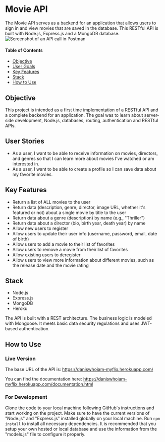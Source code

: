 # Movie API

The Movie API serves as a backend for an application that allows users to sign in and view movies that are saved in the database. This RESTful API is built with Node.js, Express.js and a MongoDB database.
![Screenshot of an API call in Postman](https://daniswhoiam.github.io/portfolio-website/img/movieapi.png)
#### Table of Contents

- [Objective](#Objective)
- [User Goals](#User-Goals)
- [Key Features](#Key-Features)
- [Stack](#Stack)
- [How to Use](#How-to-Use)

## Objective
This project is intended as a first time implementation of a RESTful API and a complete backend for an application. The goal was to learn about server-side development, Node.js, databases, routing, authentication and RESTful APIs.

## User Stories

 - As a user, I want to be able to receive information on movies, directors, and genres so that I can learn more about movies I've watched or am interested in.
 - As a user, I want to be able to create a profile so I can save data about my favorite movies.


## Key Features

 - Return a list of ALL movies to the user
 - Return data (description, genre, director, image URL, whether it's featured or not) about a single movie by title to the user
 - Return data about a genre (description) by name (e.g., "Thriller")
 - Return data about a director (bio, birth year, death year) by name
 - Allow new users to register
 - Allow users to update their user info (username, password, email, date of birth)
 - Allow users to add a movie to their list of favorites
 - Allow users to remove a movie from their list of favorites
 - Allow existing users to deregister
 - Allow users to view more information about different movies, such as the release date and the movie rating

## Stack

 - Node.js
 - Express.js
 - MongoDB
 - Heroku

The API is built with a REST architecture. The business logic is modeled with Mongoose.
It meets basic data security regulations and uses JWT-based authentication.

## How to Use
### Live Version
The base URL of the API is:
https://daniswhoiam-myflix.herokuapp.com/

You can find the documentation here:
https://daniswhoiam-myflix.herokuapp.com/documentation.html
### For Development
Clone the code to your local machine following GitHub's instructions and start working on the project. Make sure to have the current versions of "Node.js" and "Express.js" installed globally on your local machine.
Run `npm install` to install all necessary dependencies.
It is recommended that you setup your own hosted or local database and use the information from the "models.js" file to configure it properly.
